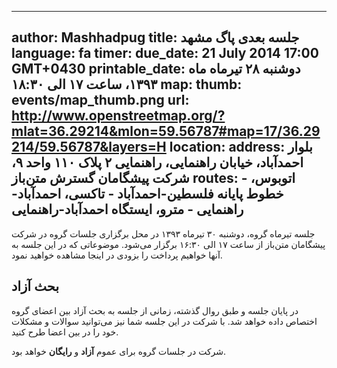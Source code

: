 ----------
author: Mashhadpug
title: جلسه بعدی پاگ مشهد
language: fa
timer:
  due_date: 21 July 2014 17:00 GMT+0430
  printable_date: دوشنبه ۲۸ تیرماه ماه ۱۳۹۳، ساعت ۱۷ الی ۱۸:۳۰
map:
  thumb: events/map_thumb.png
  url: http://www.openstreetmap.org/?mlat=36.29214&mlon=59.56787#map=17/36.29214/59.56787&layers=H
location:
  address: بلوار احمدآباد، خیابان راهنمایی، راهنمایی ۲ پلاک ۱۱۰ واحد ۹، شرکت پیشگامان گسترش متن‌باز
  routes:
    - اتوبوس، خطوط پایانه فلسطین-احمد‌آباد
    - تاکسی، احمدآباد-راهنمایی
    - مترو، ایستگاه احمد‌آباد-راهنمایی
----------

جلسه تیر‌ماه گروه، دوشنبه ۳۰ تیرماه ۱۳۹۳ در محل برگزاری جلسات
گروه در شرکت پیشگامان متن‌باز از ساعت ۱۷ الی ۱۶:۳۰ برگزار می‌شود.
موضوعاتی که در این جلسه به آنها خواهیم پرداخت را بزودی در اینجا
مشاهده خواهید نمود.

## بحث آزاد
در پایان جلسه و طبق روال گذشته، زمانی از جلسه به بحث آزاد بین
اعضای گروه اختصاص داده خواهد شد. با شرکت در این جلسه شما نیز
می‌توانید سوالات و مشکلات خود را در بین اعضا طرح کنید.


شرکت در جلسات گروه برای عموم **آزاد** و **رایگان** خواهد بود.

